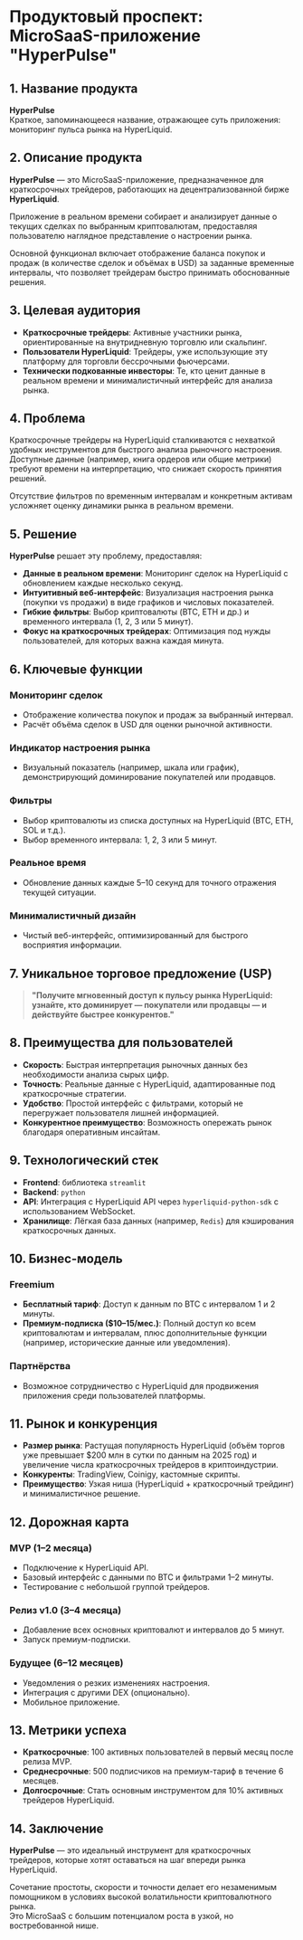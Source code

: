 # Продуктовый проспект: MicroSaaS-приложение "HyperPulse"

## 1. Название продукта
**HyperPulse**  
Краткое, запоминающееся название, отражающее суть приложения: мониторинг пульса рынка на HyperLiquid.

## 2. Описание продукта
**HyperPulse** — это MicroSaaS-приложение, предназначенное для краткосрочных трейдеров, работающих на децентрализованной бирже **HyperLiquid**.  

Приложение в реальном времени собирает и анализирует данные о текущих сделках по выбранным криптовалютам, предоставляя пользователю наглядное представление о настроении рынка.  

Основной функционал включает отображение баланса покупок и продаж (в количестве сделок и объёмах в USD) за заданные временные интервалы, что позволяет трейдерам быстро принимать обоснованные решения.

## 3. Целевая аудитория
- **Краткосрочные трейдеры**: Активные участники рынка, ориентированные на внутридневную торговлю или скальпинг.
- **Пользователи HyperLiquid**: Трейдеры, уже использующие эту платформу для торговли бессрочными фьючерсами.
- **Технически подкованные инвесторы**: Те, кто ценит данные в реальном времени и минималистичный интерфейс для анализа рынка.

## 4. Проблема
Краткосрочные трейдеры на HyperLiquid сталкиваются с нехваткой удобных инструментов для быстрого анализа рыночного настроения.  
Доступные данные (например, книга ордеров или общие метрики) требуют времени на интерпретацию, что снижает скорость принятия решений.  

Отсутствие фильтров по временным интервалам и конкретным активам усложняет оценку динамики рынка в реальном времени.

## 5. Решение
**HyperPulse** решает эту проблему, предоставляя:
- **Данные в реальном времени**: Мониторинг сделок на HyperLiquid с обновлением каждые несколько секунд.
- **Интуитивный веб-интерфейс**: Визуализация настроения рынка (покупки vs продажи) в виде графиков и числовых показателей.
- **Гибкие фильтры**: Выбор криптовалюты (BTC, ETH и др.) и временного интервала (1, 2, 3 или 5 минут).
- **Фокус на краткосрочных трейдерах**: Оптимизация под нужды пользователей, для которых важна каждая минута.

## 6. Ключевые функции

### Мониторинг сделок
- Отображение количества покупок и продаж за выбранный интервал.
- Расчёт объёма сделок в USD для оценки рыночной активности.

### Индикатор настроения рынка
- Визуальный показатель (например, шкала или график), демонстрирующий доминирование покупателей или продавцов.

### Фильтры
- Выбор криптовалюты из списка доступных на HyperLiquid (BTC, ETH, SOL и т.д.).
- Выбор временного интервала: 1, 2, 3 или 5 минут.

### Реальное время
- Обновление данных каждые 5–10 секунд для точного отражения текущей ситуации.

### Минималистичный дизайн
- Чистый веб-интерфейс, оптимизированный для быстрого восприятия информации.

## 7. Уникальное торговое предложение (USP)
> **"Получите мгновенный доступ к пульсу рынка HyperLiquid: узнайте, кто доминирует — покупатели или продавцы — и действуйте быстрее конкурентов."**

## 8. Преимущества для пользователей
- **Скорость**: Быстрая интерпретация рыночных данных без необходимости анализа сырых цифр.
- **Точность**: Реальные данные с HyperLiquid, адаптированные под краткосрочные стратегии.
- **Удобство**: Простой интерфейс с фильтрами, который не перегружает пользователя лишней информацией.
- **Конкурентное преимущество**: Возможность опережать рынок благодаря оперативным инсайтам.

## 9. Технологический стек
- **Frontend**: библиотека `streamlit`
- **Backend**: `python`
- **API**: Интеграция с HyperLiquid API через `hyperliquid-python-sdk` с использованием WebSocket.
- **Хранилище**: Лёгкая база данных (например, `Redis`) для кэширования краткосрочных данных.

## 10. Бизнес-модель

### Freemium
- **Бесплатный тариф**: Доступ к данным по BTC с интервалом 1 и 2 минуты.
- **Премиум-подписка ($10–15/мес.)**: Полный доступ ко всем криптовалютам и интервалам, плюс дополнительные функции (например, исторические данные или уведомления).

### Партнёрства
- Возможное сотрудничество с HyperLiquid для продвижения приложения среди пользователей платформы.

## 11. Рынок и конкуренция
- **Размер рынка**: Растущая популярность HyperLiquid (объём торгов уже превышает $200 млн в сутки по данным на 2025 год) и увеличение числа краткосрочных трейдеров в криптоиндустрии.
- **Конкуренты**: TradingView, Coinigy, кастомные скрипты.
- **Преимущество**: Узкая ниша (HyperLiquid + краткосрочный трейдинг) и минималистичное решение.

## 12. Дорожная карта

### MVP (1–2 месяца)
- Подключение к HyperLiquid API.
- Базовый интерфейс с данными по BTC и фильтрами 1–2 минуты.
- Тестирование с небольшой группой трейдеров.

### Релиз v1.0 (3–4 месяца)
- Добавление всех основных криптовалют и интервалов до 5 минут.
- Запуск премиум-подписки.

### Будущее (6–12 месяцев)
- Уведомления о резких изменениях настроения.
- Интеграция с другими DEX (опционально).
- Мобильное приложение.

## 13. Метрики успеха
- **Краткосрочные**: 100 активных пользователей в первый месяц после релиза MVP.
- **Среднесрочные**: 500 подписчиков на премиум-тариф в течение 6 месяцев.
- **Долгосрочные**: Стать основным инструментом для 10% активных трейдеров HyperLiquid.

## 14. Заключение
**HyperPulse** — это идеальный инструмент для краткосрочных трейдеров, которые хотят оставаться на шаг впереди рынка HyperLiquid.  

Сочетание простоты, скорости и точности делает его незаменимым помощником в условиях высокой волатильности криптовалютного рынка.  
Это MicroSaaS с большим потенциалом роста в узкой, но востребованной нише.
